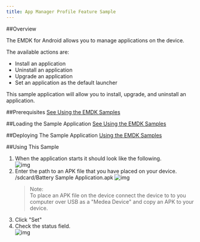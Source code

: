 ```yaml
---
title: App Manager Profile Feature Sample
---
```


##Overview

The EMDK for Android allows you to manage applications on the device. 

The available actions are:  
- Install an application
- Uninstall an application
- Upgrade an application  
- Set an application as the default launcher 

This sample application will allow you to install, upgrade, and uninstall an application. 

##Prerequisites
[See Using the EMDK Samples](/emdk-for-android/4-0/guide/sample/emdksamples)

##Loading the Sample Application
[See Using the EMDK Samples](/emdk-for-android/4-0/guide/sample/emdksamples)

##Deploying The Sample Application
[Using the EMDK Samples](/emdk-for-android/4-0/guide/sample/emdksamples)

##Using This Sample
1. When the application starts it should look like the following.  
	![img](/img/samples/2_1.png)  
2. Enter the path to an APK file that you have placed on your device.  /sdcard/Battery Sample Application.apk
	![img](/img/samples/2_2.png)  	
	>Note:  
	>To place an APK file on the device connect the device to to you computer over USB as a "Medea Device" and copy an APK to your device.  
3.  Click "Set" 
4.  Check the status field.   
	![img](/img/samples/2_3.png)  
	


